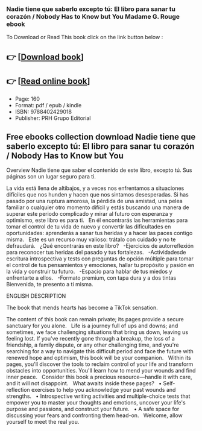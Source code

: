 ### Nadie tiene que saberlo excepto tú: El libro para sanar tu corazón / Nobody Has to Know but You Madame G. Rouge ebook

To Download or Read This book click on the link button below :

## 👉  [**[Download book](http://get-pdfs.com/download.php?group=book&from=github.com&id=700371&lnk=1081 "Download book")**]

## 👉  [**[Read online book](http://get-pdfs.com/download.php?group=book&from=github.com&id=700371&lnk=1081 "Read online book")**]


* Page: 160
* Format: pdf / epub / kindle
* ISBN: 9788402429018
* Publisher: PRH Grupo Editorial



## Free ebooks collection download Nadie tiene que saberlo excepto tú: El libro para sanar tu corazón / Nobody Has to Know but You


Overview
Nadie tiene que saber el contenido de este libro, excepto tú. Sus páginas son un lugar seguro para ti.
 
 La vida está llena de altibajos, y a veces nos enfrentamos a situaciones difíciles que nos hunden y hacen que nos sintamos desesperadas. Si has pasado por una ruptura amorosa, la pérdida de una amistad, una pelea familiar o cualquier otro momento difícil y estás buscando una manera de superar este periodo complicado y mirar al futuro con esperanza y optimismo, este libro es para ti.
  
 En él encontrarás las herramientas para tomar el control de tu vida de nuevo y convertir las dificultades en oportunidades: aprenderás a sanar tus heridas y a hacer las paces contigo misma.
  
 Este es un recurso muy valioso: trátalo con cuidado y no te defraudará.
  
 ¿Qué encontrarás en este libro?
  
 -Ejercicios de autorreflexión para reconocer tus heridas del pasado y tus fortalezas.
  
 -Actividadesde escritura introspectiva y tests con preguntas de opción múltiple para tomar el control de tus pensamientos y emociones, hallar tu propósito y pasión en la vida y construir tu futuro.
  
 -Espacio para hablar de tus miedos y enfrentarte a ellos.
  
 -Formato premium, con tapa dura y a dos tintas
  
 Bienvenida, te presento a ti misma.
 
 ENGLISH DESCRIPTION
 
 The book that mends hearts has become a TikTok sensation.
 
 The content of this book can remain private; its pages provide a secure sanctuary for you alone.
  
 Life is a journey full of ups and downs; and sometimes, we face challenging situations that bring us down, leaving us feeling lost. If you&#039;ve recently gone through a breakup, the loss of a friendship, a family dispute, or any other challenging time, and you&#039;re searching for a way to navigate this difficult period and face the future with renewed hope and optimism, this book will be your companion.
  
 Within its pages, you&#039;ll discover the tools to reclaim control of your life and transform obstacles into opportunities. You&#039;ll learn how to mend your wounds and find inner peace.
  
 Consider this book a precious resource—handle it with care, and it will not disappoint.
  
 What awaits inside these pages?
  
 • Self-reflection exercises to help you acknowledge your past wounds and strengths.
  
 • Introspective writing activities and multiple-choice tests that empower you to master your thoughts and emotions, uncover your life&#039;s purpose and passions, and construct your future.
  
 • A safe space for discussing your fears and confronting them head-on.
  
 Welcome, allow yourself to meet the real you.



